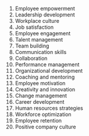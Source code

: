 1. Employee empowerment
2. Leadership development
3. Workplace culture
4. Job satisfaction
5. Employee engagement
6. Talent management
7. Team building
8. Communication skills
9. Collaboration
10. Performance management
11. Organizational development
12. Coaching and mentoring
13. Employee motivation
14. Creativity and innovation
15. Change management
16. Career development
17. Human resources strategies
18. Workforce optimization
19. Employee retention
20. Positive company culture
